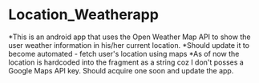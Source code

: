 # Location_Weatherapp
*This is an android app that uses the Open Weather Map API to show the user weather information in his/her current location.
*Should update it to become automated - fetch user's location using maps
*As of now the location is hardcoded into the fragment as a string coz I don't posses a Google Maps API key. 
Should acquire one soon and update the app.
